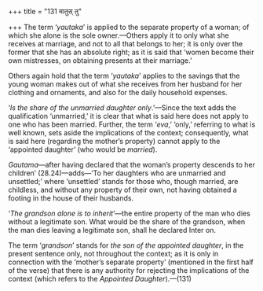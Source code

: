 +++
title = "131 मातुस् तु"

+++
The term ‘*yautaka*’ is applied to the separate property of a woman; of
which she alone is the sole owner.—Others apply it to only what she
receives at marriage, and not to all that belongs to her; it is only
over the former that she has an absolute right; as it is said that
‘women become their own mistresses, on obtaining presents at their
marriage.’

Others again hold that the term ‘*yautaka*’ applies to the savings that
the young woman makes out of what she receives from her husband for her
clothing and ornaments, and also for the daily household expenses.

‘*Is the share of the unmarried daughter only*.’—Since the text adds the
qualification ‘unmarried,’ it is clear that what is said here does not
apply to one who has been married. Further, the term ‘*eva*,’ ‘only,’
referring to what is well known, sets aside the implications of the
context; consequently, what is said here (regarding the mother’s
property) cannot apply to the ‘appointed daughter’ (who would be
*married*).

*Gautama*—after having declared that the woman’s property descends to
her children’ (28.24)—adds—‘To her daughters who are unmarried and
unsettled;’ where ‘unsettled’ stands for those who, though married, are
childless, and without any property of their own, not having obtained a
footing in the house of their husbands.

‘*The grandson alone is to inherit*’—the entire property of the man who
dies without a legitimate son. What would be the share of the grandson,
when the man dies leaving a legitimate son, shall he declared Inter on.

The term ‘*grandson*’ stands for *the son of the appointed daughter*, in
the present sentence only, not throughout the context; as it is only in
connection with the ‘mother’s separate property’ (mentioned in the first
half of the verse) that there is any authority for rejecting the
implications of the context (which refers to the *Appointed
Daughter*).—(131)


